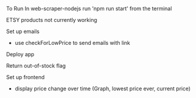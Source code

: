 To Run
In web-scraper-nodejs run 'npm run start' from the terminal

ETSY products not currently working

Set up emails
- use checkForLowPrice to send emails with link

Deploy app

Return out-of-stock flag

Set up frontend
- display price change over time (Graph, lowest price ever, current price)
